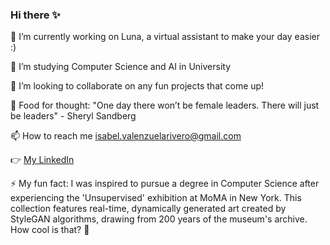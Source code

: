 ### Hi there ✨

🔭 I’m currently working on Luna, a virtual assistant to make your day easier :)

🌱 I’m studying Computer Science and AI in University

👯 I’m looking to collaborate on any fun projects that come up!

🥭  Food for thought: "One day there won’t be female leaders. There will just be leaders" - Sheryl Sandberg

📫 How to reach me isabel.valenzuelarivero@gmail.com

👉 [My LinkedIn](https://www.linkedin.com/in/isabel-de-valenzuela-12b11a215)

⚡ My fun fact: I was inspired to pursue a degree in Computer Science after experiencing the 'Unsupervised' exhibition at MoMA in New York. This collection features real-time, dynamically generated art created by StyleGAN algorithms, drawing from 200 years of the museum's archive. How cool is that? 🚀


